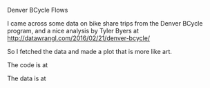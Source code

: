 Denver BCycle Flows

I came across some data on bike share trips from the Denver BCycle program, and a nice analysis by Tyler Byers at http://datawrangl.com/2016/02/21/denver-bcycle/

So I fetched the data and made a plot that is more like art.



The code is at

The data is at
